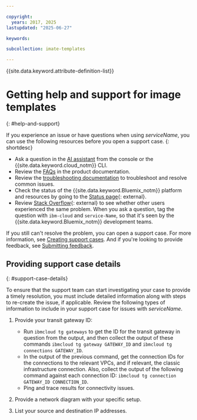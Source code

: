 ```yaml
---

copyright:
  years: 2017, 2025
lastupdated: "2025-06-27"

keywords:

subcollection: imate-templates

---
```


{{site.data.keyword.attribute-definition-list}}

# Getting help and support for image templates
{: #help-and-support}

If you experience an issue or have questions when using _serviceName_, you can use the following resources before you open a support case.
{: shortdesc}

* Ask a question in the [AI assistant](/docs/overview?topic=overview-ask-ai-assistant) from the console or the {{site.data.keyword.cloud_notm}} CLI.
* Review the [FAQs](/docs/linktoyourfaqtopic) in the product documentation.
* Review the [troubleshooting documentation](/docs/linktoyourfirsttroubleshootingtopic) to troubleshoot and resolve common issues.
* Check the status of the {{site.data.keyword.Bluemix_notm}} platform and resources by going to the [Status page](/status){: external}.
* Review [Stack Overflow](https://stackoverflow.com/questions/tagged/ibm-cloud){: external} to see whether other users experienced the same problem. When you ask a question, tag the question with `ibm-cloud` and `service-Name`, so that it's seen by the {{site.data.keyword.Bluemix_notm}} development teams.

If you still can't resolve the problem, you can open a support case. For more information, see [Creating support cases](/docs/account?topic=account-open-case). And if you're looking to provide feedback, see [Submitting feedback](/docs/overview?topic=overview-feedback).

## Providing support case details
{: #support-case-details}

To ensure that the support team can start investigating your case to provide a timely resolution, you must include detailed information along with steps to re-create the issue, if applicable. Review the following types of information to include in your support case for issues with _serviceName_.

1. Provide your transit gateway ID:

   * Run `ibmcloud tg gateways` to get the ID for the transit gateway in question from the output, and then collect the output of these commands `ibmcloud tg gateway GATEWAY_ID` and `ibmcloud tg connections GATEWAY_ID`.
   * In the output of the previous command, get the connection IDs for the connections to the relevant VPCs, and if relevant, the classic infrastructure connection. Also, collect the output of the following command against each connection ID: `ibmcloud tg connection GATEWAY_ID CONNECTION_ID`.
   * Ping and trace results for connectivity issues.

2. Provide a network diagram with your specific setup.
3. List your source and destination IP addresses.
